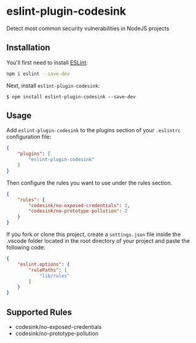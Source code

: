 # eslint-plugin-codesink

Detect most common security vulnerabilities in NodeJS projects

## Installation

You'll first need to install [ESLint](https://eslint.org/):

```sh
npm i eslint --save-dev
```

Next, install `eslint-plugin-codesink`:

```
$ npm install eslint-plugin-codesink --save-dev
```

## Usage

Add `eslint-plugin-codesink` to the plugins section of your `.eslintrc` configuration file:

```json
{
    "plugins": [
        "eslint-plugin-codesink"
    ]
}
```

Then configure the rules you want to use under the rules section.

```json
{
    "rules": {
        "codesink/no-exposed-credentials": 2,
        "codesink/no-prototype-pollution": 2
    }
}
```

If you fork or clone this project, create a `settings.json` file inside the .vscode folder located in the root directory of your project and paste the following code:

```json
{
    "eslint.options": {
        "rulePaths": [
            "lib/rules"
        ]
    }
}
```

## Supported Rules

* codesink/no-exposed-credentials
* codesink/no-prototype-pollution






